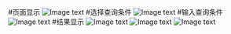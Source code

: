 #页面显示
![Image text](https://raw.githubusercontent.com/cumtzlm/guitar/master/images/1.png)
#选择查询条件
![Image text](https://raw.githubusercontent.com/cumtzlm/guitar/master/images/2.png)
#输入查询条件
![Image text](https://raw.githubusercontent.com/cumtzlm/guitar/master/images/3.png)
#结果显示
![Image text](https://raw.githubusercontent.com/cumtzlm/guitar/master/images/4.png)
![Image text](https://raw.githubusercontent.com/cumtzlm/guitar/master/images/5.png)
![Image text](https://raw.githubusercontent.com/cumtzlm/guitar/master/images/6.png)
